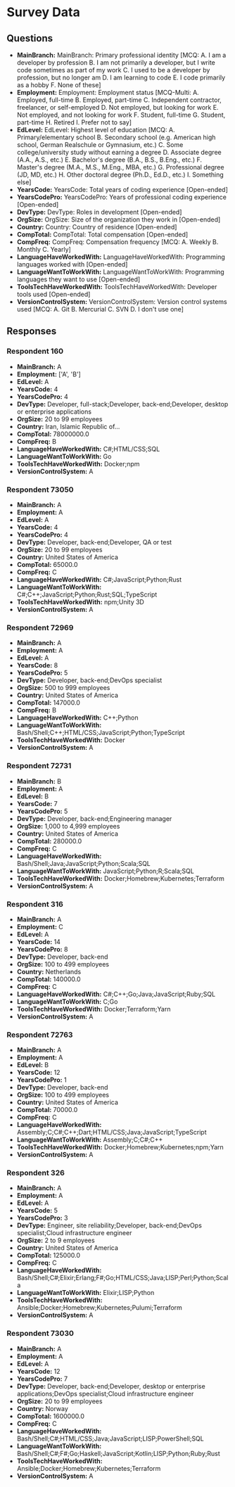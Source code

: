 # Survey Data

## Questions

- **MainBranch:** MainBranch: Primary professional identity [MCQ: A. I am a developer by profession B. I am not primarily a developer, but I write code sometimes as part of my work C. I used to be a developer by profession, but no longer am D. I am learning to code E. I code primarily as a hobby F. None of these]
- **Employment:** Employment: Employment status [MCQ-Multi: A. Employed, full-time B. Employed, part-time C. Independent contractor, freelancer, or self-employed D. Not employed, but looking for work E. Not employed, and not looking for work F. Student, full-time G. Student, part-time H. Retired I. Prefer not to say]
- **EdLevel:** EdLevel: Highest level of education [MCQ: A. Primary/elementary school B. Secondary school (e.g. American high school, German Realschule or Gymnasium, etc.) C. Some college/university study without earning a degree D. Associate degree (A.A., A.S., etc.) E. Bachelor's degree (B.A., B.S., B.Eng., etc.) F. Master's degree (M.A., M.S., M.Eng., MBA, etc.) G. Professional degree (JD, MD, etc.) H. Other doctoral degree (Ph.D., Ed.D., etc.) I. Something else]
- **YearsCode:** YearsCode: Total years of coding experience [Open-ended]
- **YearsCodePro:** YearsCodePro: Years of professional coding experience [Open-ended]
- **DevType:** DevType: Roles in development [Open-ended]
- **OrgSize:** OrgSize: Size of the organization they work in [Open-ended]
- **Country:** Country: Country of residence [Open-ended]
- **CompTotal:** CompTotal: Total compensation [Open-ended]
- **CompFreq:** CompFreq: Compensation frequency [MCQ: A. Weekly B. Monthly C. Yearly]
- **LanguageHaveWorkedWith:** LanguageHaveWorkedWith: Programming languages worked with [Open-ended]
- **LanguageWantToWorkWith:** LanguageWantToWorkWith: Programming languages they want to use [Open-ended]
- **ToolsTechHaveWorkedWith:** ToolsTechHaveWorkedWith: Developer tools used [Open-ended]
- **VersionControlSystem:** VersionControlSystem: Version control systems used [MCQ: A. Git B. Mercurial C. SVN D. I don't use one]

## Responses

### Respondent 160

- **MainBranch:** A
- **Employment:** ['A', 'B']
- **EdLevel:** A
- **YearsCode:** 4
- **YearsCodePro:** 4
- **DevType:** Developer, full-stack;Developer, back-end;Developer, desktop or enterprise applications
- **OrgSize:** 20 to 99 employees
- **Country:** Iran, Islamic Republic of...
- **CompTotal:** 78000000.0
- **CompFreq:** B
- **LanguageHaveWorkedWith:** C#;HTML/CSS;SQL
- **LanguageWantToWorkWith:** Go
- **ToolsTechHaveWorkedWith:** Docker;npm
- **VersionControlSystem:** A

### Respondent 73050

- **MainBranch:** A
- **Employment:** A
- **EdLevel:** A
- **YearsCode:** 4
- **YearsCodePro:** 4
- **DevType:** Developer, back-end;Developer, QA or test
- **OrgSize:** 20 to 99 employees
- **Country:** United States of America
- **CompTotal:** 65000.0
- **CompFreq:** C
- **LanguageHaveWorkedWith:** C#;JavaScript;Python;Rust
- **LanguageWantToWorkWith:** C#;C++;JavaScript;Python;Rust;SQL;TypeScript
- **ToolsTechHaveWorkedWith:** npm;Unity 3D
- **VersionControlSystem:** A

### Respondent 72969

- **MainBranch:** A
- **Employment:** A
- **EdLevel:** A
- **YearsCode:** 8
- **YearsCodePro:** 5
- **DevType:** Developer, back-end;DevOps specialist
- **OrgSize:** 500 to 999 employees
- **Country:** United States of America
- **CompTotal:** 147000.0
- **CompFreq:** B
- **LanguageHaveWorkedWith:** C++;Python
- **LanguageWantToWorkWith:** Bash/Shell;C++;HTML/CSS;JavaScript;Python;TypeScript
- **ToolsTechHaveWorkedWith:** Docker
- **VersionControlSystem:** A

### Respondent 72731

- **MainBranch:** B
- **Employment:** A
- **EdLevel:** B
- **YearsCode:** 7
- **YearsCodePro:** 5
- **DevType:** Developer, back-end;Engineering manager
- **OrgSize:** 1,000 to 4,999 employees
- **Country:** United States of America
- **CompTotal:** 280000.0
- **CompFreq:** C
- **LanguageHaveWorkedWith:** Bash/Shell;Java;JavaScript;Python;Scala;SQL
- **LanguageWantToWorkWith:** JavaScript;Python;R;Scala;SQL
- **ToolsTechHaveWorkedWith:** Docker;Homebrew;Kubernetes;Terraform
- **VersionControlSystem:** A

### Respondent 316

- **MainBranch:** A
- **Employment:** C
- **EdLevel:** A
- **YearsCode:** 14
- **YearsCodePro:** 8
- **DevType:** Developer, back-end
- **OrgSize:** 100 to 499 employees
- **Country:** Netherlands
- **CompTotal:** 140000.0
- **CompFreq:** C
- **LanguageHaveWorkedWith:** C#;C++;Go;Java;JavaScript;Ruby;SQL
- **LanguageWantToWorkWith:** C;Go
- **ToolsTechHaveWorkedWith:** Docker;Terraform;Yarn
- **VersionControlSystem:** A

### Respondent 72763

- **MainBranch:** A
- **Employment:** A
- **EdLevel:** B
- **YearsCode:** 12
- **YearsCodePro:** 1
- **DevType:** Developer, back-end
- **OrgSize:** 100 to 499 employees
- **Country:** United States of America
- **CompTotal:** 70000.0
- **CompFreq:** C
- **LanguageHaveWorkedWith:** Assembly;C;C#;C++;Dart;HTML/CSS;Java;JavaScript;TypeScript
- **LanguageWantToWorkWith:** Assembly;C;C#;C++
- **ToolsTechHaveWorkedWith:** Docker;Homebrew;Kubernetes;npm;Yarn
- **VersionControlSystem:** A

### Respondent 326

- **MainBranch:** A
- **Employment:** A
- **EdLevel:** A
- **YearsCode:** 5
- **YearsCodePro:** 3
- **DevType:** Engineer, site reliability;Developer, back-end;DevOps specialist;Cloud infrastructure engineer
- **OrgSize:** 2 to 9 employees
- **Country:** United States of America
- **CompTotal:** 125000.0
- **CompFreq:** C
- **LanguageHaveWorkedWith:** Bash/Shell;C#;Elixir;Erlang;F#;Go;HTML/CSS;Java;LISP;Perl;Python;Scala
- **LanguageWantToWorkWith:** Elixir;LISP;Python
- **ToolsTechHaveWorkedWith:** Ansible;Docker;Homebrew;Kubernetes;Pulumi;Terraform
- **VersionControlSystem:** A

### Respondent 73030

- **MainBranch:** A
- **Employment:** A
- **EdLevel:** A
- **YearsCode:** 12
- **YearsCodePro:** 7
- **DevType:** Developer, back-end;Developer, desktop or enterprise applications;DevOps specialist;Cloud infrastructure engineer
- **OrgSize:** 20 to 99 employees
- **Country:** Norway
- **CompTotal:** 1600000.0
- **CompFreq:** C
- **LanguageHaveWorkedWith:** Bash/Shell;C#;HTML/CSS;Java;JavaScript;LISP;PowerShell;SQL
- **LanguageWantToWorkWith:** Bash/Shell;C#;F#;Go;Haskell;JavaScript;Kotlin;LISP;Python;Ruby;Rust
- **ToolsTechHaveWorkedWith:** Ansible;Docker;Homebrew;Kubernetes;Terraform
- **VersionControlSystem:** A

